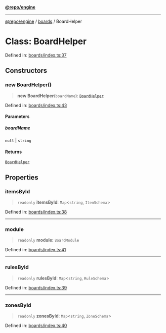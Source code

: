 [**@repo/engine**](../../README.md)

***

[@repo/engine](../../modules.md) / [boards](../README.md) / BoardHelper

# Class: BoardHelper

Defined in: [boards/index.ts:37](https://github.com/alexqguo/drinking-board-game-v3/blob/461114994e3e28c73ae280b4acd08ba7cdad6013/packages/engine/src/boards/index.ts#L37)

## Constructors

### new BoardHelper()

> **new BoardHelper**(`boardName`): [`BoardHelper`](BoardHelper.md)

Defined in: [boards/index.ts:43](https://github.com/alexqguo/drinking-board-game-v3/blob/461114994e3e28c73ae280b4acd08ba7cdad6013/packages/engine/src/boards/index.ts#L43)

#### Parameters

##### boardName

`null` | `string`

#### Returns

[`BoardHelper`](BoardHelper.md)

## Properties

### itemsById

> `readonly` **itemsById**: `Map`\<`string`, `ItemSchema`\>

Defined in: [boards/index.ts:38](https://github.com/alexqguo/drinking-board-game-v3/blob/461114994e3e28c73ae280b4acd08ba7cdad6013/packages/engine/src/boards/index.ts#L38)

***

### module

> `readonly` **module**: `BoardModule`

Defined in: [boards/index.ts:41](https://github.com/alexqguo/drinking-board-game-v3/blob/461114994e3e28c73ae280b4acd08ba7cdad6013/packages/engine/src/boards/index.ts#L41)

***

### rulesById

> `readonly` **rulesById**: `Map`\<`string`, `RuleSchema`\>

Defined in: [boards/index.ts:39](https://github.com/alexqguo/drinking-board-game-v3/blob/461114994e3e28c73ae280b4acd08ba7cdad6013/packages/engine/src/boards/index.ts#L39)

***

### zonesById

> `readonly` **zonesById**: `Map`\<`string`, `ZoneSchema`\>

Defined in: [boards/index.ts:40](https://github.com/alexqguo/drinking-board-game-v3/blob/461114994e3e28c73ae280b4acd08ba7cdad6013/packages/engine/src/boards/index.ts#L40)
